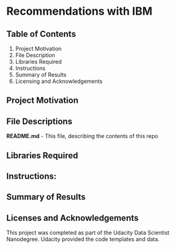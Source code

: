 # Recommendations with IBM

## Table of Contents
1) Project Motivation <br>
2) File Description <br>
3) Libraries Required <br>
4) Instructions <br>
5) Summary of Results <br>
6) Licensing and Acknowledgements <br>

## Project Motivation

## File Descriptions
**README.md** - This file, describing the contents of this repo

## Libraries Required

## Instructions:

## Summary of Results

## Licenses and Acknowledgements
This project was completed as part of the Udacity Data Scientist Nanodegree. Udacity provided the code templates and data.
